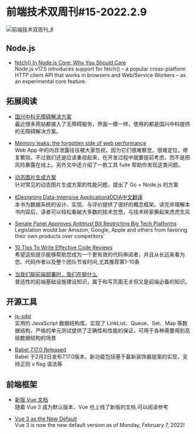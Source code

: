 # 前端技术双周刊#15-2022.2.9

![前端技术双周刊_8](https://mms-graph.cdn.bcebos.com/wiki/%E5%89%8D%E7%AB%AF%E6%8A%80%E6%9C%AF%E5%8F%8C%E5%91%A8%E5%88%8A_9.png)


## Node.js
- [fetch() In Node.js Core: Why You Should Care](https://fusebit.io/blog/node-fetch)
<br>Node.js v17.5 introduces support for fetch() – a popular cross-platform HTTP client API that works in browsers and Web/Service Workers – as an experimental core feature.

## 拓展阅读
- [国兴中科无障碍解决方案](http://www.iscia.cn)
<br>最近很多网站都接入了无障碍服务，界面一模一样，使用的都是国兴中科提供的无障碍解决方案。

- [Memory leaks: the forgotten side of web performance](https://nolanlawson.com/2022/01/05/memory-leaks-the-forgotten-side-of-web-performance/)
<br>Web App 中的内存泄露往往被大家忽视，因为它们很难察觉，很难定位，修复繁琐。不过我们还是应该重视起来，在开发过程中就要提前考虑，而不是把风险暴露在线上。另外文中还介绍了一款工具 fuite 帮助你发现这类问题。

- [动态图片生成方案](https://mp.weixin.qq.com/s/0dWfL3ChIceH6rQ8-Oh6pg)
<br>针对常见的动态图片生成方案的性能问题，提出了 Go + Node.js 的方案

- [《Designing Data-Intensive Application》DDIA中文翻译](https://github.com/Vonng/ddia)
<br>本书为数据系统的设计、实现、与评价提供了很好的概念框架。读完并理解本书内容后，读者可以轻松看破大多数的技术忽悠，与技术砖家撕起来虎虎生风

- [Senate Panel Approves Antitrust Bill Restricting Big Tech Platforms](https://www.wsj.com/articles/senate-panel-approves-antitrust-bill-restricting-big-tech-platforms-11642701487)
<br>Legislation would bar Amazon, Google, Apple and others from favoring their own products over competitors’

- [10 Tips To Write Effective Code Reviews](https://betterprogramming.pub/10-tips-to-write-effective-code-reviews-c25c25aa22c5)
<br>希望这些提示能够帮助您成为一个更有效的代码审阅者，并且从长远来看为您、代码作者以及整个团队节省时间,尤其推荐第1-10条

- [当我们聊前端部署时，我们在聊什么](https://juejin.cn/post/7017710911443959839)
<br>普适性的前端基础设施建设知识，属于和写页面无关但又是前端必备的知识。

## 开源工具
- [js-sdsl](https://github.com/ZLY201/js-sdsl)
<br>实用的 JavaScript 数据结构库。实现了 LinkList、Queue、Set、Map 等数据结构，严格的单元测试提供了正确性和性能的保证，可用于各种需要用到高级数据结构的场景

- [Babel 7.17.0 Released](https://babeljs.io/blog/2022/02/02/7.17.0)
<br>Babel 于2月2日发布7.17.0版本，新功能包括基于最新装饰器提案的实现，支持正则 v flag 语法等

## 前端框架

- [新版 Vue 文档](https://vuejs.org/guide/introduction.html)
<br>随着 Vue 3 成为默认版本，Vue 也上线了新版的文档.可以阅读参考

- [Vue 3 as the New Default](https://blog.vuejs.org/posts/vue-3-as-the-new-default.html)
<br>Vue 3 is now the new default version as of Monday, February 7, 2022!


